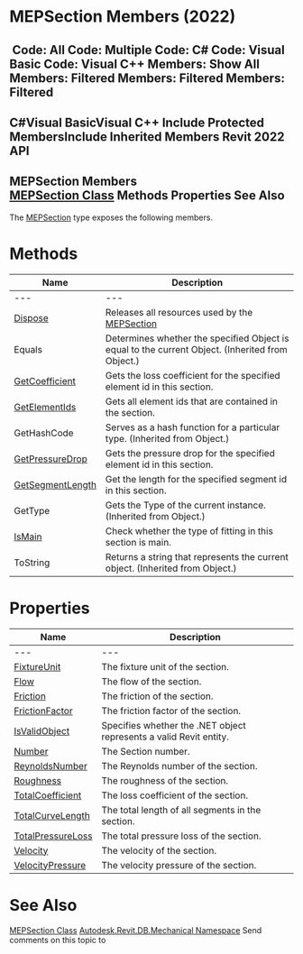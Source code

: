 # MEPSection Members (2022)

﻿
 Code: All Code: Multiple Code: C# Code: Visual Basic Code: Visual C++  Members: Show All Members: Filtered Members: Filtered Members: Filtered   
---  
C#Visual BasicVisual C++
Include Protected MembersInclude Inherited Members
Revit 2022 API  
---  
MEPSection Members  
[MEPSection Class](a618b793-4084-a631-191a-043aac84d039.md "MEPSection Class") Methods Properties See Also  
---  
The [MEPSection](a618b793-4084-a631-191a-043aac84d039.md "MEPSection Class") type exposes the following members.
# Methods
| Name | Description |
| --- | --- |
| --- | --- | --- |
| [Dispose](d1b33289-a3fe-033a-baa8-93d28244ef39.md "Dispose Method") | Releases all resources used by the [MEPSection](a618b793-4084-a631-191a-043aac84d039.md "MEPSection Class") |
| Equals | Determines whether the specified Object is equal to the current Object. (Inherited from Object.) |
| [GetCoefficient](446a70e3-cad6-ecb5-2bbe-080fa3977bb4.md "GetCoefficient Method") | Gets the loss coefficient for the specified element id in this section. |
| [GetElementIds](a09a0a4c-d28d-c0d4-ed85-b2481a0ac9dd.md "GetElementIds Method") | Gets all element ids that are contained in the section. |
| GetHashCode | Serves as a hash function for a particular type.  (Inherited from Object.) |
| [GetPressureDrop](2bc07e50-9324-7854-a6a4-b8f5d43b0862.md "GetPressureDrop Method") | Gets the pressure drop for the specified element id in this section. |
| [GetSegmentLength](162a98dd-114f-4a5a-bd02-ca9ae2c937fe.md "GetSegmentLength Method") | Get the length for the specified segment id in this section. |
| GetType | Gets the Type of the current instance. (Inherited from Object.) |
| [IsMain](f34bf304-f7b3-caa1-3fa5-a737284cfd26.md "IsMain Method") | Check whether the type of fitting in this section is main. |
| ToString | Returns a string that represents the current object. (Inherited from Object.) |

# Properties
| Name | Description |
| --- | --- |
| --- | --- | --- |
| [FixtureUnit](e367e3b5-6ca1-6ada-b038-e73a2dadfcfd.md "FixtureUnit Property") | The fixture unit of the section. |
| [Flow](68589ece-8989-6b7c-d7da-a52c5a8b4672.md "Flow Property") | The flow of the section. |
| [Friction](22ced217-3118-4027-51ff-2b3d975a1bbb.md "Friction Property") | The friction of the section. |
| [FrictionFactor](e5665702-d478-6f50-c11a-07bb4911d3c4.md "FrictionFactor Property") | The friction factor of the section. |
| [IsValidObject](04d00d8e-b252-f8c4-023a-eeb65a5122ee.md "IsValidObject Property") | Specifies whether the .NET object represents a valid Revit entity. |
| [Number](443c0cd1-8eaa-bb7d-c9e2-36f8165f7687.md "Number Property") | The Section number. |
| [ReynoldsNumber](a21a5700-5d6d-0e21-b61b-5fe7876f3fd2.md "ReynoldsNumber Property") | The Reynolds number of the section. |
| [Roughness](0759a36f-1346-c346-7c86-46c7066206da.md "Roughness Property") | The roughness of the section. |
| [TotalCoefficient](87a7da58-056c-970b-b08f-ee94c209b077.md "TotalCoefficient Property") | The loss coefficient of the section. |
| [TotalCurveLength](809839ff-5f6f-e916-4fbd-2b16f0c38d29.md "TotalCurveLength Property") | The total length of all segments in the section. |
| [TotalPressureLoss](f75e82be-d681-544c-641f-c943765ef2be.md "TotalPressureLoss Property") | The total pressure loss of the section. |
| [Velocity](f8f59184-74bb-446c-8da7-d2f16c500caf.md "Velocity Property") | The velocity of the section. |
| [VelocityPressure](6aba4956-8313-11cf-2bcc-c608aa9d97df.md "VelocityPressure Property") | The velocity pressure of the section. |

# See Also
[MEPSection Class](a618b793-4084-a631-191a-043aac84d039.md "MEPSection Class")
[Autodesk.Revit.DB.Mechanical Namespace](0eafd899-5912-56fd-94b1-d286156e26fc.md "Autodesk.Revit.DB.Mechanical Namespace")
Send comments on this topic to 